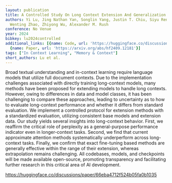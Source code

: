 ```yaml
---
layout: publication
title: A Controlled Study On Long Context Extension And Generalization In Llms
authors: Yi Lu, Jing Nathan Yan, Songlin Yang, Justin T. Chiu, Siyu Ren, Fei Yuan,
  Wenting Zhao, Zhiyong Wu, Alexander M. Rush
conference: No Venue
year: 2024
bibkey: lu2024controlled
additional_links: [{name: Code, url: 'https://huggingface.co/discussions/paper/66eba4712f524b05fa0b1035'},
  {name: Paper, url: 'https://arxiv.org/abs/hf2409.12181'}]
tags: ["In Context Learning", "Memory & Context"]
short_authors: Lu et al.
---
```

Broad textual understanding and in-context learning require language models that utilize full document contexts. Due to the implementation challenges associated with directly training long-context models, many methods have been proposed for extending models to handle long contexts. However, owing to differences in data and model classes, it has been challenging to compare these approaches, leading to uncertainty as to how to evaluate long-context performance and whether it differs from standard evaluation. We implement a controlled protocol for extension methods with a standardized evaluation, utilizing consistent base models and extension data. Our study yields several insights into long-context behavior. First, we reaffirm the critical role of perplexity as a general-purpose performance indicator even in longer-context tasks. Second, we find that current approximate attention methods systematically underperform across long-context tasks. Finally, we confirm that exact fine-tuning based methods are generally effective within the range of their extension, whereas extrapolation remains challenging. All codebases, models, and checkpoints will be made available open-source, promoting transparency and facilitating further research in this critical area of AI development.

https://huggingface.co/discussions/paper/66eba4712f524b05fa0b1035